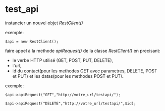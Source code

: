 # test_api

instancier un nouvel objet *RestClient()*

exemple:

    $api = new RestClient();

    
faire appel à la methode *apiRequest()* de la classe *RestClient()* en precisant:

* le verbe HTTP utilisé (GET, POST, PUT, DELETE),
* l'url,
* id du contact(pour les methodes GET avec parametres, DELETE, POST et PUT) et les datas(pour les methodes POST et PUT).

exemple:

    $api->apiRequest("GET","http://votre_url/testapi/");
    
    $api->apiRequest("DELETE","http://votre_url/testapi/",$id);    

    